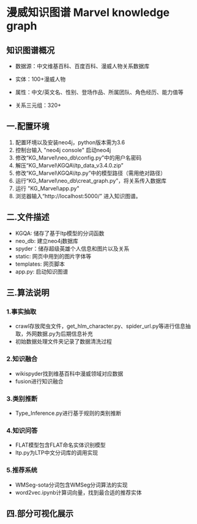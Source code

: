 # 漫威知识图谱 Marvel knowledge graph


## 知识图谱概况

- 数据源：中文维基百科、百度百科、漫威人物关系数据库

- 实体：100+漫威人物

- 属性：中文/英文名、性别、登场作品、所属团队、角色经历、能力值等

- 关系三元组：320+



## 一.配置环境

1. 配置环境以及安装neo4j，python版本需为3.6
2. 控制台输入 "neo4j console" 启动neo4j
3. 修改“KG_Marvel\neo_db\config.py”中的用户名密码
4. 解压“KG_Marvel\KGQA\ltp_data_v3.4.0.zip”
5. 修改“KG_Marvel\KGQA\ltp.py”中的模型路径（需用绝对路径）
6. 运行“KG_Marvel\neo_db\creat_graph.py”，将关系传入数据库
7. 运行  "KG_Marvel\app.py"
8. 浏览器输入“http://localhost:5000/”  进入知识图谱。

## 二.文件描述

- KGQA: 储存了基于ltp模型的分词函数
- neo_db: 建立neo4j数据库
- spyder：储存超级英雄个人信息和图片以及关系
- static: 网页中用到的图片字体等
- templates: 网页脚本
- app.py: 启动知识图谱

## 三.算法说明

### 1.事实抽取

- crawl存放爬虫文件，get_hlm_character.py、spider_url.py等进行信息抽取，外网数据.py为后期信息补充
- 初始数据处理文件夹记录了数据清洗过程

### 2.知识融合

- wikispyder找到维基百科中漫威领域对应数据
- fusion进行知识融合

### 3.类别推断

- Type_Inference.py进行基于规则的类别推断

### 4.知识问答

- FLAT模型包含FLAT命名实体识别模型
- ltp.py为LTP中文分词库的调用实现

### 5.推荐系统

- WMSeg-sota分词包含WMSeg分词算法的实现
- word2vec.ipynb计算词向量，找到最合适的推荐实体

## 四.部分可视化展示


